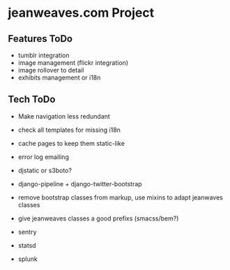 # jeanweaves.com Project

## Features ToDo

* tumblr integration
* image management (flickr integration)
* image rollover to detail
* exhibits management or i18n

## Tech ToDo

* Make navigation less redundant
* check all templates for missing i18n
* cache pages to keep them static-like
* error log emailing

* djstatic or s3boto?
* django-pipeline + django-twitter-bootstrap
* remove bootstrap classes from markup, use mixins to adapt jeanwaves classes
* give jeanweaves classes a good prefixs (smacss/bem?)
* sentry
* statsd
* splunk